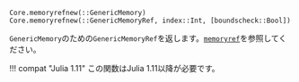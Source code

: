 ```
Core.memoryrefnew(::GenericMemory)
Core.memoryrefnew(::GenericMemoryRef, index::Int, [boundscheck::Bool])
```

`GenericMemory`のための`GenericMemoryRef`を返します。[`memoryref`](@ref)を参照してください。

!!! compat "Julia 1.11"
    この関数はJulia 1.11以降が必要です。

